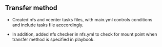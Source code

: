 Transfer method
---------------
- Created nfs and vcenter tasks files, with main.yml controls conditions and include tasks file acccordingly.

- In addition, added nfs checker in nfs.yml to check for mount point when transfer method is specified in
  playbook.
